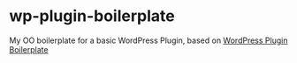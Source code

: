 # wp-plugin-boilerplate
My OO boilerplate for a basic WordPress Plugin, based on [WordPress Plugin Boilerplate](https://github.com/devinvinson/WordPress-Plugin-Boilerplate/)
